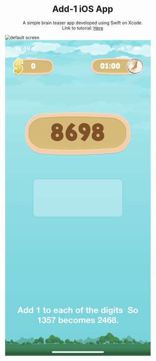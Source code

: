 
<h1 align="center">
  Add-1 iOS App
</h1>
<p align="center">
  A simple brain teaser app developed using Swift on Xcode. <br>
  Link to tutorial:
  <a href="https://learnappmaking.com/swift-guard-let-statement-how-to/" target="_blank">Here</a>
</p>

![default screen](homescreen.PNG) 
![screenshot](screenshot.PNG)
